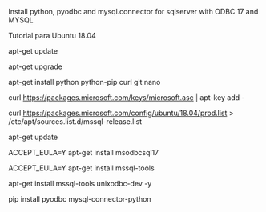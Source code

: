 Install python, pyodbc and mysql.connector for sqlserver with ODBC 17 and MYSQL

Tutorial para Ubuntu 18.04

apt-get update

apt-get upgrade

apt-get install python python-pip curl git nano

curl https://packages.microsoft.com/keys/microsoft.asc | apt-key add -

curl https://packages.microsoft.com/config/ubuntu/18.04/prod.list > /etc/apt/sources.list.d/mssql-release.list

apt-get update

ACCEPT_EULA=Y apt-get install msodbcsql17

ACCEPT_EULA=Y apt-get install mssql-tools

apt-get install mssql-tools unixodbc-dev -y

pip install pyodbc mysql-connector-python
